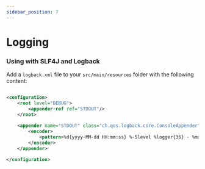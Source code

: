 ```yaml
---
sidebar_position: 7
---
```


# Logging

### Using with SLF4J and Logback

Add a `logback.xml` file to your `src/main/resources` folder with the following content:

```xml

<configuration>
    <root level="DEBUG">
        <appender-ref ref="STDOUT"/>
    </root>
    
    <appender name="STDOUT" class="ch.qos.logback.core.ConsoleAppender">
        <encoder>
            <pattern>%d{yyyy-MM-dd HH:mm:ss} %-5level %logger{36} - %msg%n</pattern>
        </encoder>
    </appender>

</configuration>

```